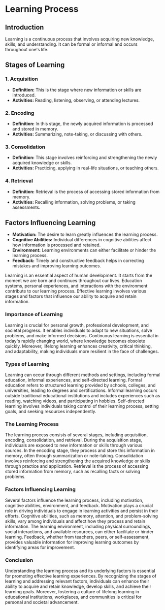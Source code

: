 # Learning Process

## Introduction
Learning is a continuous process that involves acquiring new knowledge, skills, and understanding. It can be formal or informal and occurs throughout one's life.

## Stages of Learning
### 1. Acquisition
   - **Definition:** This is the stage where new information or skills are introduced.
   - **Activities:** Reading, listening, observing, or attending lectures.

### 2. Encoding
   - **Definition:** In this stage, the newly acquired information is processed and stored in memory.
   - **Activities:** Summarizing, note-taking, or discussing with others.

### 3. Consolidation
   - **Definition:** This stage involves reinforcing and strengthening the newly acquired knowledge or skills.
   - **Activities:** Practicing, applying in real-life situations, or teaching others.

### 4. Retrieval
   - **Definition:** Retrieval is the process of accessing stored information from memory.
   - **Activities:** Recalling information, solving problems, or taking assessments.

## Factors Influencing Learning
- **Motivation:** The desire to learn greatly influences the learning process.
- **Cognitive Abilities:** Individual differences in cognitive abilities affect how information is processed and retained.
- **Environment:** Learning environments can either facilitate or hinder the learning process.
- **Feedback:** Timely and constructive feedback helps in correcting mistakes and improving learning outcomes.

Learning is an essential aspect of human development.
It starts from the moment we are born and continues throughout our lives.
Education systems, personal experiences, and interactions with the environment contribute to our learning process.
Effective learning involves various stages and factors that influence our ability to acquire and retain information.

### Importance of Learning
Learning is crucial for personal growth, professional development, and societal progress.
It enables individuals to adapt to new situations, solve problems, and make informed decisions.
Continuous learning is essential in today's rapidly changing world, where knowledge becomes obsolete quickly.
Moreover, lifelong learning enhances creativity, critical thinking, and adaptability, making individuals more resilient in the face of challenges.

### Types of Learning
Learning can occur through different methods and settings, including formal education, informal experiences, and self-directed learning.
Formal education refers to structured learning provided by schools, colleges, and universities, leading to degrees and certifications.
Informal learning occurs outside traditional educational institutions and includes experiences such as reading, watching videos, and participating in hobbies.
Self-directed learning involves individuals taking control of their learning process, setting goals, and seeking resources independently.

### The Learning Process
The learning process consists of several stages, including acquisition, encoding, consolidation, and retrieval.
During the acquisition stage, individuals are exposed to new information or skills through various sources.
In the encoding stage, they process and store this information in memory, often through summarization or note-taking.
Consolidation involves reinforcing and strengthening the acquired knowledge or skills through practice and application.
Retrieval is the process of accessing stored information from memory, such as recalling facts or solving problems.

### Factors Influencing Learning
Several factors influence the learning process, including motivation, cognitive abilities, environment, and feedback.
Motivation plays a crucial role in driving individuals to engage in learning activities and persist in their efforts.
Cognitive abilities, such as memory, attention, and problem-solving skills, vary among individuals and affect how they process and retain information.
The learning environment, including physical surroundings, social interactions, and available resources, can either facilitate or hinder learning.
Feedback, whether from teachers, peers, or self-assessment, provides valuable information for improving learning outcomes by identifying areas for improvement.

### Conclusion
Understanding the learning process and its underlying factors is essential for promoting effective learning experiences.
By recognizing the stages of learning and addressing relevant factors, individuals can enhance their ability to acquire and retain knowledge, develop skills, and achieve their learning goals.
Moreover, fostering a culture of lifelong learning in educational institutions, workplaces, and communities is critical for personal and societal advancement.
